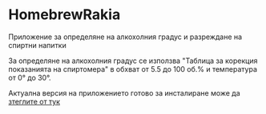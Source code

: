 # HomebrewRakia
Приложение за определяне на алкохолния градус и разреждане на спиртни напитки

За определяне на алкохолния градус се използва "Таблица за корекция показанията на спиртомера" в обхват от 5.5 до 100 об.% и температура от 0° до 30°.

Актуална версия на приложението готово за инсталиране може да [зтеглите от тук](https://drive.google.com/file/d/1pxvYbR4wLCiUCvDGWHLwIM3VUdgUn9rV/view?usp=sharing)
